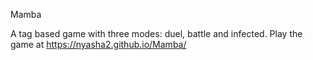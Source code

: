 Mamba

A tag based game with three modes: duel, battle and infected. Play the game at https://nyasha2.github.io/Mamba/
